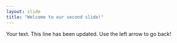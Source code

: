 ```yaml
---
layout: slide
title: "Welcome to our second slide!"
---
```

Your text. This line has been updated.
Use the left arrow to go back!
